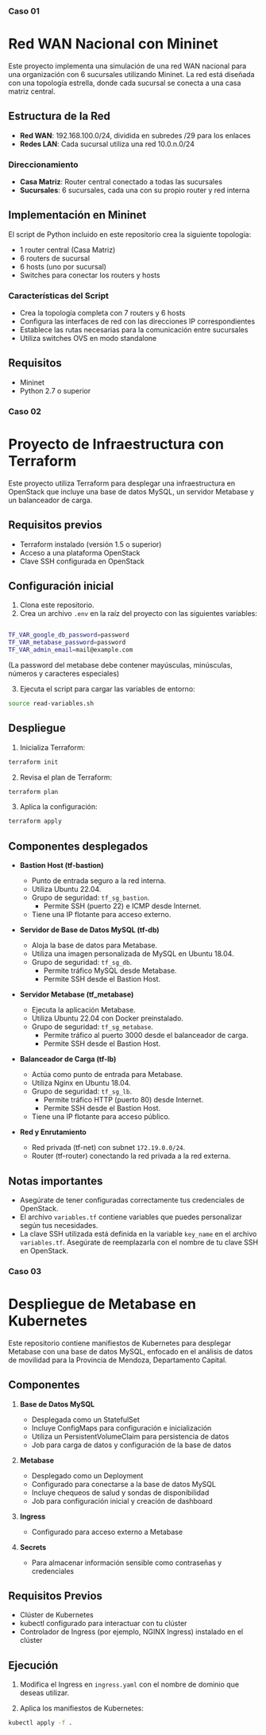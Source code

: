 ### Caso 01
# Red WAN Nacional con Mininet

Este proyecto implementa una simulación de una red WAN nacional para una organización con 6 sucursales utilizando Mininet. La red está diseñada con una topología estrella, donde cada sucursal se conecta a una casa matriz central.

## Estructura de la Red

- **Red WAN**: 192.168.100.0/24, dividida en subredes /29 para los enlaces
- **Redes LAN**: Cada sucursal utiliza una red 10.0.n.0/24

### Direccionamiento

- **Casa Matriz**: Router central conectado a todas las sucursales
- **Sucursales**: 6 sucursales, cada una con su propio router y red interna

## Implementación en Mininet

El script de Python incluido en este repositorio crea la siguiente topología:

- 1 router central (Casa Matriz)
- 6 routers de sucursal
- 6 hosts (uno por sucursal)
- Switches para conectar los routers y hosts

### Características del Script

- Crea la topología completa con 7 routers y 6 hosts
- Configura las interfaces de red con las direcciones IP correspondientes
- Establece las rutas necesarias para la comunicación entre sucursales
- Utiliza switches OVS en modo standalone

## Requisitos

- Mininet
- Python 2.7 o superior



### Caso 02
# Proyecto de Infraestructura con Terraform

Este proyecto utiliza Terraform para desplegar una infraestructura en OpenStack que incluye una base de datos MySQL, un servidor Metabase y un balanceador de carga.

## Requisitos previos

- Terraform instalado (versión 1.5 o superior)
- Acceso a una plataforma OpenStack
- Clave SSH configurada en OpenStack

## Configuración inicial

1. Clona este repositorio.
2. Crea un archivo `.env` en la raíz del proyecto con las siguientes variables:

```bash

TF_VAR_google_db_password=password
TF_VAR_metabase_password=password
TF_VAR_admin_email=mail@example.com
```
(La password del metabase debe contener mayúsculas, minúsculas, números y caracteres especiales)

3. Ejecuta el script para cargar las variables de entorno:

```bash
source read-variables.sh
```

## Despliegue

1. Inicializa Terraform:
```bash
terraform init
```
2. Revisa el plan de Terraform:
```bash
terraform plan
```
3. Aplica la configuración:
```bash
terraform apply
```

## Componentes desplegados

- **Bastion Host (tf-bastion)**
  - Punto de entrada seguro a la red interna.
  - Utiliza Ubuntu 22.04.
  - Grupo de seguridad: `tf_sg_bastion`.
    - Permite SSH (puerto 22) e ICMP desde Internet.
  - Tiene una IP flotante para acceso externo.

- **Servidor de Base de Datos MySQL (tf-db)**
  - Aloja la base de datos para Metabase.
  - Utiliza una imagen personalizada de MySQL en Ubuntu 18.04.
  - Grupo de seguridad: `tf_sg_db`.
    - Permite tráfico MySQL desde Metabase.
    - Permite SSH desde el Bastion Host.

- **Servidor Metabase (tf_metabase)**
  - Ejecuta la aplicación Metabase.
  - Utiliza Ubuntu 22.04 con Docker preinstalado.
  - Grupo de seguridad: `tf_sg_metabase`.
    - Permite tráfico al puerto 3000 desde el balanceador de carga.
    - Permite SSH desde el Bastion Host.

- **Balanceador de Carga (tf-lb)**
  - Actúa como punto de entrada para Metabase.
  - Utiliza Nginx en Ubuntu 18.04.
  - Grupo de seguridad: `tf_sg_lb`.
    - Permite tráfico HTTP (puerto 80) desde Internet.
    - Permite SSH desde el Bastion Host.
  - Tiene una IP flotante para acceso público.

- **Red y Enrutamiento**
  - Red privada (tf-net) con subnet `172.19.0.0/24`.
  - Router (tf-router) conectando la red privada a la red externa.


## Notas importantes

- Asegúrate de tener configuradas correctamente tus credenciales de OpenStack.
- El archivo `variables.tf` contiene variables que puedes personalizar según tus necesidades.
- La clave SSH utilizada está definida en la variable `key_name` en el archivo `variables.tf`. Asegúrate de reemplazarla con el nombre de tu clave SSH en OpenStack.



### Caso 03
# Despliegue de Metabase en Kubernetes

Este repositorio contiene manifiestos de Kubernetes para desplegar Metabase con una base de datos MySQL, enfocado en el análisis de datos de movilidad para la Provincia de Mendoza, Departamento Capital.

## Componentes

1. **Base de Datos MySQL**
   - Desplegada como un StatefulSet
   - Incluye ConfigMaps para configuración e inicialización
   - Utiliza un PersistentVolumeClaim para persistencia de datos
   - Job para carga de datos y configuración de la base de datos

2. **Metabase**
   - Desplegado como un Deployment
   - Configurado para conectarse a la base de datos MySQL
   - Incluye chequeos de salud y sondas de disponibilidad
   - Job para configuración inicial y creación de dashboard

3. **Ingress**
   - Configurado para acceso externo a Metabase

4. **Secrets**
   - Para almacenar información sensible como contraseñas y credenciales



## Requisitos Previos

- Clúster de Kubernetes
- kubectl configurado para interactuar con tu clúster
- Controlador de Ingress (por ejemplo, NGINX Ingress) instalado en el clúster

## Ejecución

1. Modifica el Ingress en `ingress.yaml` con el nombre de dominio que deseas utilizar.

2. Aplica los manifiestos de Kubernetes:
```bash
kubectl apply -f .
```








    